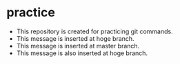 # practice
- This repository is created for practicing git commands.
- This message is inserted at hoge branch.
- This message is inserted at master branch.
- This message is also inserted at hoge branch.

